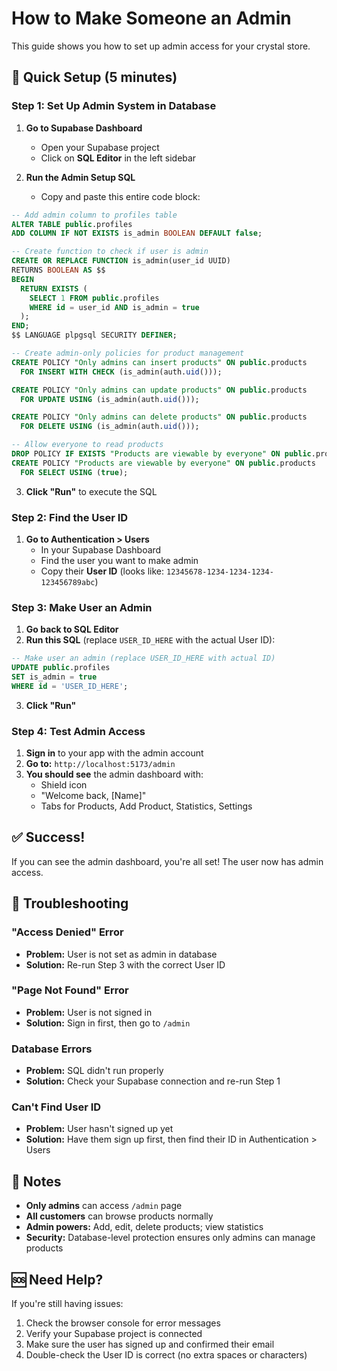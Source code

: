 # How to Make Someone an Admin

This guide shows you how to set up admin access for your crystal store.

## 🚀 Quick Setup (5 minutes)

### Step 1: Set Up Admin System in Database

1. **Go to Supabase Dashboard**
   - Open your Supabase project
   - Click on **SQL Editor** in the left sidebar

2. **Run the Admin Setup SQL**
   - Copy and paste this entire code block:

```sql
-- Add admin column to profiles table
ALTER TABLE public.profiles 
ADD COLUMN IF NOT EXISTS is_admin BOOLEAN DEFAULT false;

-- Create function to check if user is admin
CREATE OR REPLACE FUNCTION is_admin(user_id UUID)
RETURNS BOOLEAN AS $$
BEGIN
  RETURN EXISTS (
    SELECT 1 FROM public.profiles 
    WHERE id = user_id AND is_admin = true
  );
END;
$$ LANGUAGE plpgsql SECURITY DEFINER;

-- Create admin-only policies for product management
CREATE POLICY "Only admins can insert products" ON public.products
  FOR INSERT WITH CHECK (is_admin(auth.uid()));

CREATE POLICY "Only admins can update products" ON public.products
  FOR UPDATE USING (is_admin(auth.uid()));

CREATE POLICY "Only admins can delete products" ON public.products
  FOR DELETE USING (is_admin(auth.uid()));

-- Allow everyone to read products
DROP POLICY IF EXISTS "Products are viewable by everyone" ON public.products;
CREATE POLICY "Products are viewable by everyone" ON public.products
  FOR SELECT USING (true);
```

3. **Click "Run"** to execute the SQL

### Step 2: Find the User ID

1. **Go to Authentication > Users**
   - In your Supabase Dashboard
   - Find the user you want to make admin
   - Copy their **User ID** (looks like: `12345678-1234-1234-1234-123456789abc`)

### Step 3: Make User an Admin

1. **Go back to SQL Editor**
2. **Run this SQL** (replace `USER_ID_HERE` with the actual User ID):

```sql
-- Make user an admin (replace USER_ID_HERE with actual ID)
UPDATE public.profiles 
SET is_admin = true 
WHERE id = 'USER_ID_HERE';
```

3. **Click "Run"**

### Step 4: Test Admin Access

1. **Sign in** to your app with the admin account
2. **Go to:** `http://localhost:5173/admin`
3. **You should see** the admin dashboard with:
   - Shield icon
   - "Welcome back, [Name]"
   - Tabs for Products, Add Product, Statistics, Settings

## ✅ Success!

If you can see the admin dashboard, you're all set! The user now has admin access.

## 🔧 Troubleshooting

### "Access Denied" Error
- **Problem:** User is not set as admin in database
- **Solution:** Re-run Step 3 with the correct User ID

### "Page Not Found" Error
- **Problem:** User is not signed in
- **Solution:** Sign in first, then go to `/admin`

### Database Errors
- **Problem:** SQL didn't run properly
- **Solution:** Check your Supabase connection and re-run Step 1

### Can't Find User ID
- **Problem:** User hasn't signed up yet
- **Solution:** Have them sign up first, then find their ID in Authentication > Users

## 📝 Notes

- **Only admins** can access `/admin` page
- **All customers** can browse products normally
- **Admin powers:** Add, edit, delete products; view statistics
- **Security:** Database-level protection ensures only admins can manage products

## 🆘 Need Help?

If you're still having issues:
1. Check the browser console for error messages
2. Verify your Supabase project is connected
3. Make sure the user has signed up and confirmed their email
4. Double-check the User ID is correct (no extra spaces or characters)
